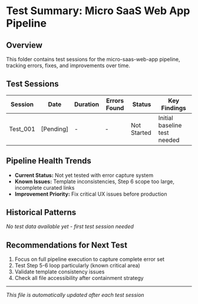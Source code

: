 # Test Summary: Micro SaaS Web App Pipeline

## Overview
This folder contains test sessions for the micro-saas-web-app pipeline, tracking errors, fixes, and improvements over time.

## Test Sessions

| Session | Date | Duration | Errors Found | Status | Key Findings |
|---------|------|----------|--------------|--------|--------------|
| Test_001 | [Pending] | - | - | Not Started | Initial baseline test needed |

## Pipeline Health Trends
- **Current Status:** Not yet tested with error capture system
- **Known Issues:** Template inconsistencies, Step 6 scope too large, incomplete curated links
- **Improvement Priority:** Fix critical UX issues before production

## Historical Patterns
*No test data available yet - first test session needed*

## Recommendations for Next Test
1. Focus on full pipeline execution to capture complete error set
2. Test Step 5-6 loop particularly (known critical area)
3. Validate template consistency issues
4. Check all file accessibility after containment strategy

---
*This file is automatically updated after each test session*